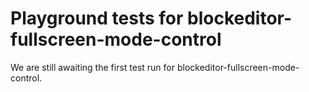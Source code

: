 # Playground tests for blockeditor-fullscreen-mode-control
We are still awaiting the first test run for blockeditor-fullscreen-mode-control.
